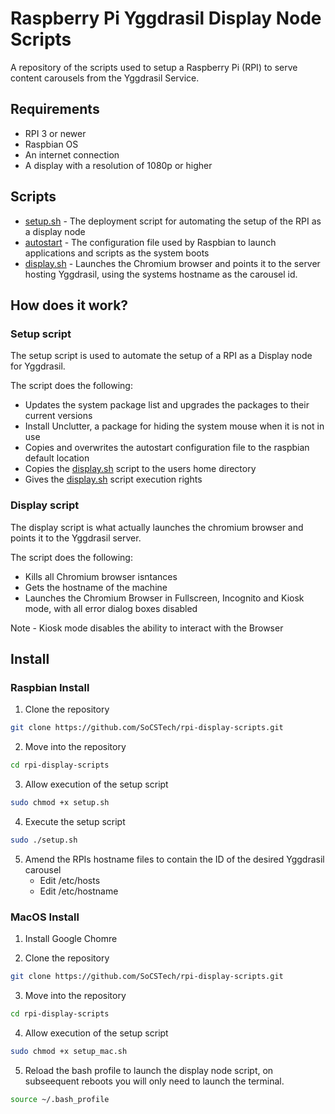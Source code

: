 # Raspberry Pi Yggdrasil Display Node Scripts
A repository of the scripts used to setup a Raspberry Pi (RPI) to serve content carousels from the Yggdrasil Service.

## Requirements
* RPI 3 or newer
* Raspbian OS
* An internet connection
* A display with a resolution of 1080p or higher

## Scripts
* [setup.sh](https://github.com/SoCSTech/rpi-display-scripts/blob/master/setup.sh) - The deployment script for automating the setup of the RPI as a display node
* [autostart](https://github.com/SoCSTech/rpi-display-scripts/blob/master/autostart) - The configuration file used by Raspbian to launch applications and scripts as the system boots
* [display.sh](https://github.com/SoCSTech/rpi-display-scripts/blob/master/display.sh) - Launches the Chromium browser and points it to the server hosting Yggdrasil, using the systems hostname as the carousel id.

## How does it work?
### Setup script
The setup script is used to automate the setup of a RPI as a Display node for Yggdrasil.

The script does the following:
* Updates the system package list and upgrades the packages to their current versions
* Install Unclutter, a package for hiding the system mouse when it is not in use
* Copies and overwrites the autostart configuration file to the raspbian default location
* Copies the [display.sh](https://github.com/SoCSTech/rpi-display-scripts/blob/master/display.sh) script to the users home directory
* Gives the [display.sh](https://github.com/SoCSTech/rpi-display-scripts/blob/master/display.sh) script execution rights

### Display script
The display script is what actually launches the chromium browser and points it to the Yggdrasil server.

The script does the following:
* Kills all Chromium browser isntances
* Gets the hostname of the machine
* Launches the Chromium Browser in Fullscreen, Incognito and Kiosk mode, with all error dialog boxes disabled

Note - Kiosk mode disables the ability to interact with the Browser

## Install
### Raspbian Install
1. Clone the repository
```bash
git clone https://github.com/SoCSTech/rpi-display-scripts.git
```

2. Move into the repository
```bash
cd rpi-display-scripts
```

3. Allow execution of the setup script
```bash
sudo chmod +x setup.sh
```

4. Execute the setup script
```bash
sudo ./setup.sh
```

5. Amend the RPIs hostname files to contain the ID of the desired Yggdrasil carousel
    * Edit /etc/hosts
    * Edit /etc/hostname


### MacOS Install
1. Install Google Chomre

2. Clone the repository
```bash
git clone https://github.com/SoCSTech/rpi-display-scripts.git
```

3. Move into the repository
```bash
cd rpi-display-scripts
```

4. Allow execution of the setup script
```bash
sudo chmod +x setup_mac.sh
```

5. Reload the bash profile to launch the display node script, on subseequent reboots you will only need to launch the terminal.
```bash
source ~/.bash_profile
```